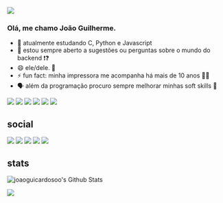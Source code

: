 <img align="center" src="https://i.imgur.com/p2wOObA.gif">


### Olá, me chamo João Guilherme.

- 🌱 atualmente estudando C, Python e Javascript
- 💬 estou sempre aberto a sugestões ou perguntas sobre o mundo do backend ❗❓
- 😄 ele/dele. 👦
- ⚡ fun fact: minha impressora me acompanha há mais de 10 anos 🐱‍🏍
- 🗣️ além da programação procuro sempre melhorar minhas soft skills 💫

![](https://img.shields.io/badge/HTML5-E34F26?style=for-the-badge&logo=html5&logoColor=white)
![](https://img.shields.io/badge/C-00599C?style=for-the-badge&logo=c&logoColor=white)
![](https://img.shields.io/badge/Python-14354C?style=for-the-badge&logo=python&logoColor=white)
![](https://img.shields.io/badge/JavaScript-F7DF1E?style=for-the-badge&logo=javascript&logoColor=black)
![](https://img.shields.io/badge/freecodecamp-27273D?style=for-the-badge&logo=freecodecamp&logoColor=white)
![](https://img.shields.io/badge/Brave-FF1B2D?style=for-the-badge&logo=Brave&logoColor=white)

## social
<div> 
  <a href="https://instagram.com/joaoguicardosoo" target="_blank"><img src="https://img.shields.io/badge/-Instagram-%23E4405F?style=for-the-badge&logo=instagram&logoColor=white" target="_blank"></a>
 <a href="https://discord.gg/users/199004765328375808" target="_blank"><img src="https://img.shields.io/badge/Discord-7289DA?style=for-the-badge&logo=discord&logoColor=white" target="_blank"></a> 
  <a href = "mailto:jg567286@gmail.com"><img src="https://img.shields.io/badge/-Gmail-%23333?style=for-the-badge&logo=gmail&logoColor=white" target="_blank"></a>
  <a href="https://www.linkedin.com/in/joaoguilhermeoliveirac/" target="_blank"><img src="https://img.shields.io/badge/-LinkedIn-%230077B5?style=for-the-badge&logo=linkedin&logoColor=white" target="_blank"></a> 
  <a href="https://open.spotify.com/user/31wqvex6xp2ejbay2zmohdjmeney?si=c6f60b968fb94877" target="_blank"><img src="https://img.shields.io/badge/Spotify-1ED760?&style=for-the-badge&logo=spotify&logoColor=white" target="_blan"></a>
  
  
## stats
<img align="center" src="https://github-readme-stats.vercel.app/api?username=joaoguicardosoo&include_all_commits=true&count_private=true&show_icons=true&line_height=20&title_color=7A7ADB&icon_color=2234AE&text_color=D3D3D3&bg_color=0,000000,130F40" alt="joaoguicardosoo's Github Stats">

[![](https://github-readme-stats.vercel.app/api/top-langs/?username=joaoguicardosoo&layout=compact&text_color=daf7dc&bg_color=151515)](https://github.com/joaoguicardosoo/github-readme-stats)

